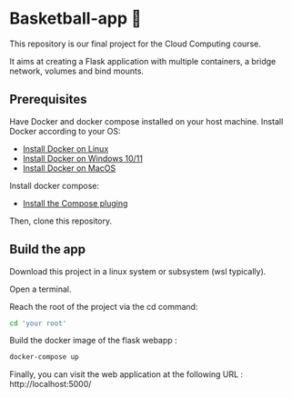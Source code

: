# Basketball-app 🏀
This repository is our final project for the Cloud Computing course.

It aims at creating a Flask application with multiple containers, a bridge network, volumes and bind mounts.


## Prerequisites
Have Docker and docker compose installed on your host machine.
Install Docker according to your OS:
- [Install Docker on Linux](https://devinci-online.brightspace.com/content/enforced/90043-MESIIN482022/Installing%20Docker%20on%20Linux.pdf?_&d2lSessionVal=G3ZDsw8zwnkzDA6EVga1ydyJu)
- [Install Docker on Windows 10/11]( https://devinci-online.brightspace.com/content/enforced/90043-MESIIN482022/Installing%20Docker%20with%20WSL2%20on%20Windows%2010%20&%2011.pdf?_&d2lSessionVal=G3ZDsw8zwnkzDA6EVga1ydyJu)
- [Install Docker on MacOS]( https://devinci-online.brightspace.com/content/enforced/90043-MESIIN482022/Installing%20Docker%20on%20macOS.pdf?_&d2lSessionVal=G3ZDsw8zwnkzDA6EVga1ydyJu)

Install docker compose:
- [Install the Compose pluging](https://docs.docker.com/compose/install/linux/)

Then, clone this repository.

## Build the app
Download this project in a linux system or subsystem (wsl typically).

Open a terminal.

Reach the root of the project via the cd command:
```bash
cd 'your root'
```
Build the docker image of the flask webapp :
```bash
docker-compose up
```
Finally, you can visit the web application at the following URL :
http://localhost:5000/
